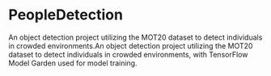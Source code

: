 # PeopleDetection
An object detection project utilizing the MOT20 dataset to detect individuals in crowded environments.An object detection project utilizing the MOT20 dataset to detect individuals in crowded environments, with TensorFlow Model Garden used for model training.
